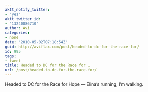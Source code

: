 ```yaml
---
aktt_notify_twitter:
- "yes"
aktt_twitter_id:
- "13240886710"
author: Avi
categories:
- none
date: "2010-05-02T07:18:54Z"
guid: http://aviflax.com/post/headed-to-dc-for-the-race-for/
id: 995
tags:
- tweet
title: Headed to DC for the Race for …
url: /post/headed-to-dc-for-the-race-for/
---
```

Headed to DC for the Race for Hope — Elina&#8217;s running, I&#8217;m walking.
